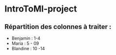 # IntroToMl-project

## Répartition des colonnes à traiter :
* Benjamin : 1-4
* Maria : 5 - 09
* Blandine : 10 -14 
